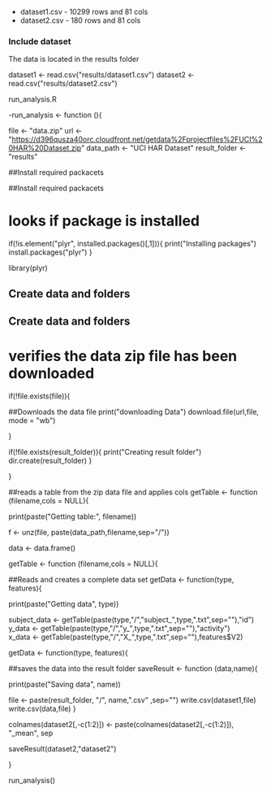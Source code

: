 
* dataset1.csv - 10299 rows and 81 cols
* dataset2.csv - 180 rows and 81 cols

### Include dataset
The data is located in the results folder

dataset1 <- read.csv("results/dataset1.csv")
dataset2 <- read.csv("results/dataset2.csv")


run_analysis.R

 
-run_analysis <- function (){

file <- "data.zip"
url <- "https://d396qusza40orc.cloudfront.net/getdata%2Fprojectfiles%2FUCI%20HAR%20Dataset.zip"
data_path <- "UCI HAR Dataset"
result_folder <- "results"
 
##Install required packacets

##Install required packacets  
# looks if package is installed
 
if(!is.element("plyr", installed.packages()[,1])){
  print("Installing packages")
  install.packages("plyr")
}
 
library(plyr)


## Create data and folders

## Create data and folders   
# verifies the data zip file has been downloaded
if(!file.exists(file)){
     
##Downloads the data file
  print("downloading Data")
  download.file(url,file, mode = "wb")
     
}
 
if(!file.exists(result_folder)){
  print("Creating result folder")
  dir.create(result_folder)
}


} 
 
##reads a table from the zip data file and applies cols
getTable <- function (filename,cols = NULL){
     
 print(paste("Getting table:", filename))
    
 f <- unz(file, paste(data_path,filename,sep="/"))
     
 data <- data.frame()
 
getTable <- function (filename,cols = NULL){

##Reads and creates a complete data set
 getData <- function(type, features){
     
 print(paste("Getting data", type))
   
subject_data <- getTable(paste(type,"/","subject_",type,".txt",sep=""),"id")
 y_data <- getTable(paste(type,"/","y_",type,".txt",sep=""),"activity")    
 x_data <- getTable(paste(type,"/","X_",type,".txt",sep=""),features$V2) 
 
getData <- function(type, features){
 
##saves the data into the result folder
saveResult <- function (data,name){
    
print(paste("Saving data", name))
   
file <- paste(result_folder, "/", name,".csv" ,sep="")
 write.csv(dataset1,file)
 write.csv(data,file)
}
 
 
colnames(dataset2[,-c(1:2)]) <- paste(colnames(dataset2[,-c(1:2)]), "_mean", sep
 
 saveResult(dataset2,"dataset2")
 
}
 
run_analysis()

